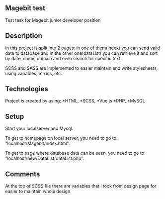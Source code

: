 ## Magebit test
Test task for Magebit junior developer position

## Description
In this project is split into 2 pages: in one of them(index) you can send valid data to database and in the other one(dataList) you can retrieve it and sort by date, name, domain and even search for specific text.

SCSS and SASS are implemented to easier maintain and write stylesheets, using variables, mixins, etc.

## Technologies
Project is created by using:
*HTML,
*SCSS,
*Vue.js
*PHP,
*MySQL

## Setup
Start your localserver and Mysql.

To get to homepage on local server, you need to go to: "localhost/Magebit/index.html".

To get to page where database data can be seen, you need to go to: "localhost/new/DataList/dataList.php".

## Comments
At the top of SCSS file there are variables that i took from design page for easier to maintain whole design.



